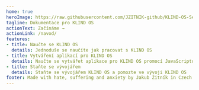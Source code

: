 ```yaml
---
home: true
heroImage: https://raw.githubusercontent.com/JZITNIK-github/KLIND-OS-Server/main/logo.png
tagline: Dokumentace pro KLIND OS
actionText: Začínáme →
actionLink: /navod/
features:
- title: Naučte se KLIND OS
  details: Jednoduše se naučíte jak pracovat s KLIND OS
- title: Vytváření aplikací pro KLIND OS
  details: Naučte se vytvářet aplikace pro KLIND OS promocí JavaScriptu
- title: Staňte se vývojářem
  details: Staňte se vývojářem KLIND OS a pomozte ve vývoji KLIND OS
footer: Made with hate, suffering and anxiety by Jakub Žitník in Czech Republic.
---
```

